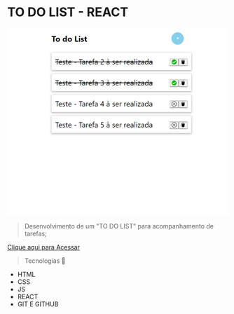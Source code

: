 # TO DO LIST - REACT
![preview](./.github/preview.png.png)

> Desenvolvimento de um "TO DO LIST" para acompanhamento de tarefas;

[Clique aqui para Acessar](https://renatooandrade.github.io/todolist/)

> Tecnologias 🚀

- HTML
- CSS
- JS
- REACT
- GIT E GITHUB  